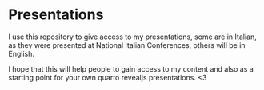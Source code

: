 # Presentations

I use this repository to give access to my presentations, some are in Italian, as they were presented at National Italian Conferences, others will be in English.

I hope that this will help people to gain access to my content and also as a starting point for your own quarto revealjs presentations. <3
